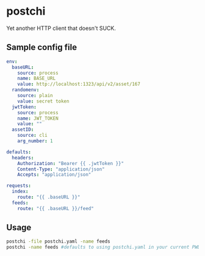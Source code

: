 # postchi
Yet another HTTP client that doesn't SUCK.



## Sample config file
```yaml
env:
  baseURL:
    source: process 
    name: BASE_URL
    value: http://localhost:1323/api/v2/asset/167
  randomenv:
    source: plain
    value: secret token
  jwtToken:
    source: process
    name: JWT_TOKEN
    value: ""
  assetID:
    source: cli
    arg_number: 1

defaults:
  headers:
    Authorization: "Bearer {{ .jwtToken }}"
    Content-Type: "application/json"
    Accepts: "application/json"

requests:
  index:
    route: "{{ .baseURL }}"
  feeds:
    route: "{{ .baseURL }}/feed"
```

## Usage
```bash
postchi -file postchi.yaml -name feeds
postchi -name feeds #defaults to using postchi.yaml in your current PWD
```
